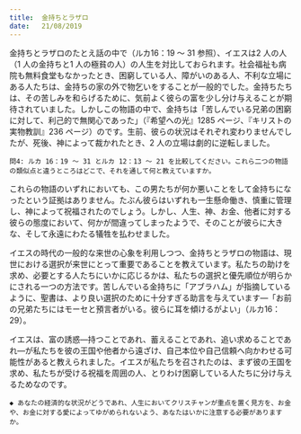 ```yaml
---
title:  金持ちとラザロ
date:   21/08/2019
---
```


金持ちとラザロのたとえ話の中で（ルカ16：19 ～ 31 参照）、イエスは2 人の人（1 人の金持ちと1 人の極貧の人）の人生を対比しておられます。社会福祉も病院も無料食堂もなかったとき、困窮している人、障がいのある人、不利な立場にある人たちは、金持ちの家の外で物乞いをすることが一般的でした。金持ちたちは、その苦しみを和らげるために、気前よく彼らの富を少し分け与えることが期待されていました。しかしこの物語の中で、金持ちは「苦しんでいる兄弟の困窮に対して、利己的で無関心であった」（『希望への光』1285 ページ、『キリストの実物教訓』236 ページ）のです。生前、彼らの状況はそれぞれ変わりませんでしたが、死後、神によって裁かれたとき、2 人の立場は劇的に逆転しました。

`問4: ルカ 16：19 ～ 31 とルカ 12：13 ～ 21 を比較してください。これら二つの物語の類似点と違うところはどこで、それを通して何と教えていますか。`

これらの物語のいずれにおいても、この男たちが何か悪いことをして金持ちになったという証拠はありません。たぶん彼らはいずれも一生懸命働き、慎重に管理し、神によって祝福されたのでしょう。しかし、人生、神、お金、他者に対する彼らの態度において、何かが間違ってしまったようで、そのことが彼らに大きな、そして永遠にわたる犠牲を払わせました。

イエスの時代の一般的な来世の心象を利用しつつ、金持ちとラザロの物語は、現世における選択が来世にとって重要であることを教えています。私たちの助けを求め、必要とする人たちにいかに応じるかは、私たちの選択と優先順位が明らかにされる一つの方法です。苦しんでいる金持ちに「アブラハム」が指摘しているように、聖書は、より良い選択のために十分すぎる助言を与えています―「お前の兄弟たちにはモーセと預言者がいる。彼らに耳を傾けるがよい」（ルカ16：29）。

イエスは、富の誘惑―持つことであれ、蓄えることであれ、追い求めることであれ―が私たちを彼の王国や他者から遠ざけ、自己本位や自己信頼へ向かわせる可能性があると教えられました。イエスが私たちを召されたのは、まず彼の王国を求め、私たちが受ける祝福を周囲の人、とりわけ困窮している人たちに分け与えるためなのです。

`◆ あなたの経済的な状況がどうであれ、人生においてクリスチャンが重点を置く見方を、お金や、お金に対する愛によってゆがめられないよう、あなたはいかに注意する必要がありますか。`